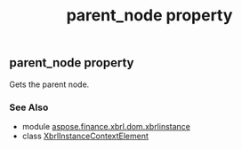 ﻿---
title: parent_node property
second_title: Aspose.Finance for Python via .NET API References
description: 
type: docs
weight: 350
url: /python-net/aspose.finance.xbrl.dom.xbrlinstance/xbrlinstancecontextelement/parent_node/
is_root: false
---

## parent_node property


Gets the parent node.

### See Also
* module [aspose.finance.xbrl.dom.xbrlinstance](../../)
* class [XbrlInstanceContextElement](/finance/python-net/aspose.finance.xbrl.dom.xbrlinstance/xbrlinstancecontextelement)
